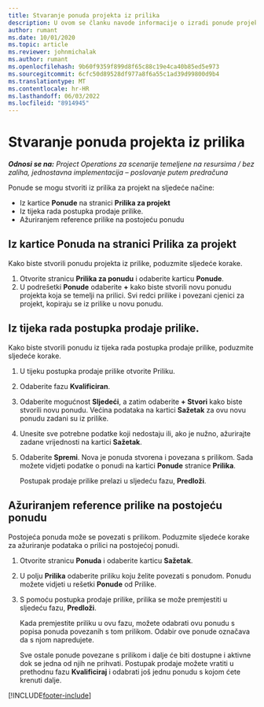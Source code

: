 ```yaml
---
title: Stvaranje ponuda projekta iz prilika
description: U ovom se članku navode informacije o izradi ponude projekta iz prilike.
author: rumant
ms.date: 10/01/2020
ms.topic: article
ms.reviewer: johnmichalak
ms.author: rumant
ms.openlocfilehash: 9b60f9359f899d8f65c88c19e4ca40b85ed5e973
ms.sourcegitcommit: 6cfc50d89528df977a8f6a55c1ad39d99800d9b4
ms.translationtype: MT
ms.contentlocale: hr-HR
ms.lasthandoff: 06/03/2022
ms.locfileid: "8914945"
---
```

# <a name="create-project-quotes-from-opportunities"></a>Stvaranje ponuda projekta iz prilika

_**Odnosi se na:** Project Operations za scenarije temeljene na resursima / bez zaliha, jednostavna implementacija – poslovanje putem predračuna_

Ponude se mogu stvoriti iz prilika za projekt na sljedeće načine:

- Iz kartice **Ponude** na stranici **Prilika za projekt**
- Iz tijeka rada postupka prodaje prilike.
- Ažuriranjem reference prilike na postojeću ponudu

## <a name="from-the-quotes-tab-of-the-project-opportunity-page"></a>Iz kartice Ponuda na stranici Prilika za projekt

Kako biste stvorili ponudu projekta iz prilike, poduzmite sljedeće korake.

1. Otvorite stranicu **Prilika za ponudu** i odaberite karticu **Ponude**. 
2. U podrešetki **Ponude** odaberite **+** kako biste stvorili novu ponudu projekta koja se temelji na prilici. Svi redci prilike i povezani cjenici za projekt, kopiraju se iz prilike u novu ponudu.

## <a name="from-the-opportunity-sales-process-flow"></a>Iz tijeka rada postupka prodaje prilike.

Kako biste stvorili ponudu iz tijeka rada postupka prodaje prilike, poduzmite sljedeće korake.

1. U tijeku postupka prodaje prilike otvorite Priliku.
2. Odaberite fazu **Kvalificiran**. 
3. Odaberite mogućnost **Sljedeći**, a zatim odaberite **+ Stvori** kako biste stvorili novu ponudu. Većina podataka na kartici **Sažetak** za ovu novu ponudu zadani su iz prilike. 
4. Unesite sve potrebne podatke koji nedostaju ili, ako je nužno, ažurirajte zadane vrijednosti na kartici **Sažetak**.
5. Odaberite **Spremi**. Nova je ponuda stvorena i povezana s prilikom. Sada možete vidjeti podatke o ponudi na kartici **Ponude** stranice **Prilika**. 

   Postupak prodaje prilike prelazi u sljedeću fazu, **Predloži**.


## <a name="by-updating-the-opportunity-reference-on-an-existing-quote"></a>Ažuriranjem reference prilike na postojeću ponudu

Postojeća ponuda može se povezati s prilikom. Poduzmite sljedeće korake za ažuriranje podataka o prilici na postojećoj ponudi.

1. Otvorite stranicu **Ponuda** i odaberite karticu **Sažetak**.
2. U polju **Prilika** odaberite priliku koju želite povezati s ponudom. Ponudu možete vidjeti u rešetki **Ponude** od Prilike. 
3. S pomoću postupka prodaje prilike, prilika se može premjestiti u sljedeću fazu, **Predloži**. 

   Kada premjestite priliku u ovu fazu, možete odabrati ovu ponudu s popisa ponuda povezanih s tom prilikom. Odabir ove ponude označava da s njom napredujete.

   Sve ostale ponude povezane s prilikom i dalje će biti dostupne i aktivne dok se jedna od njih ne prihvati. Postupak prodaje možete vratiti u prethodnu fazu **Kvalificiraj** i odabrati još jednu ponudu s kojom ćete krenuti dalje.


[!INCLUDE[footer-include](../includes/footer-banner.md)]